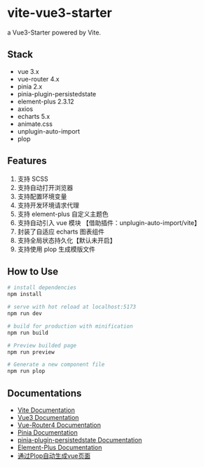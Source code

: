 # vite-vue3-starter

a Vue3-Starter powered by Vite.

## Stack

- vue 3.x
- vue-router 4.x
- pinia 2.x
- pinia-plugin-persistedstate
- element-plus 2.3.12
- axios
- echarts 5.x
- animate.css
- unplugin-auto-import
- plop

## Features

1. 支持 SCSS
2. 支持自动打开浏览器
3. 支持配置环境变量
4. 支持开发环境请求代理
5. 支持 element-plus 自定义主题色
6. 支持自动引入 vue 模块 【借助插件：unplugin-auto-import/vite】
7. 封装了自适应 echarts 图表组件
8. 支持全局状态持久化【默认未开启】
9. 支持使用 plop 生成模版文件

## How to Use

```sh
# install dependencies
npm install

# serve with hot reload at localhost:5173
npm run dev

# build for production with minification
npm run build

# Preview builded page
npm run preview

# Generate a new component file
npm run plop
```

## Documentations

- [Vite Documentation](https://vitejs.dev/guide/)
- [Vue3 Documentation](https://v3.vuejs.org/)
- [Vue-Router4 Documentation](https://next.router.vuejs.org/guide/)
- [Pinia Documentation](https://pinia.vuejs.org/zh/introduction.html)
- [pinia-plugin-persistedstate Documentation](https://prazdevs.github.io/pinia-plugin-persistedstate/zh/guide/)
- [Element-Plus Documentation](https://element-plus.org/#/zh-CN/component/installation)
- [通过Plop自动生成vue页面](https://juejin.cn/post/6997401682615205919)
